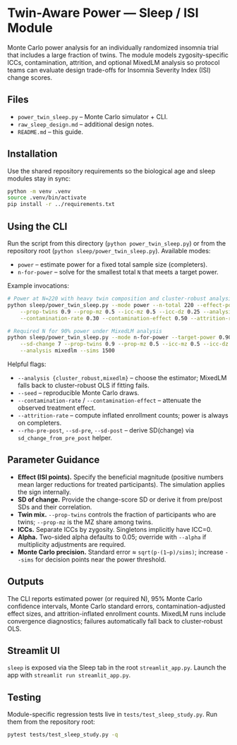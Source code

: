 # Twin-Aware Power — Sleep / ISI Module

Monte Carlo power analysis for an individually randomized insomnia trial that includes a large
fraction of twins. The module models zygosity-specific ICCs, contamination, attrition, and optional
MixedLM analysis so protocol teams can evaluate design trade-offs for Insomnia Severity Index (ISI)
change scores.

## Files

- `power_twin_sleep.py` – Monte Carlo simulator + CLI.
- `raw_sleep_design.md` – additional design notes.
- `README.md` – this guide.

## Installation

Use the shared repository requirements so the biological age and sleep modules stay in sync:

```bash
python -m venv .venv
source .venv/bin/activate
pip install -r ../requirements.txt
```

## Using the CLI

Run the script from this directory (`python power_twin_sleep.py`) or from the repository root
(`python sleep/power_twin_sleep.py`). Available modes:

- `power` – estimate power for a fixed total sample size (completers).
- `n-for-power` – solve for the smallest total `N` that meets a target power.

Example invocations:

```bash
# Power at N=220 with heavy twin composition and cluster-robust analysis
python sleep/power_twin_sleep.py --mode power --n-total 220 --effect-points 6 --sd-change 7 \
    --prop-twins 0.9 --prop-mz 0.5 --icc-mz 0.5 --icc-dz 0.25 --analysis cluster_robust \
    --contamination-rate 0.30 --contamination-effect 0.50 --attrition-rate 0.10 --sims 2000

# Required N for 90% power under MixedLM analysis
python sleep/power_twin_sleep.py --mode n-for-power --target-power 0.90 --effect-points 6 \
    --sd-change 7 --prop-twins 0.9 --prop-mz 0.5 --icc-mz 0.5 --icc-dz 0.25 \
    --analysis mixedlm --sims 1500
```

Helpful flags:

- `--analysis {cluster_robust,mixedlm}` – choose the estimator; MixedLM falls back to cluster-robust
  OLS if fitting fails.
- `--seed` – reproducible Monte Carlo draws.
- `--contamination-rate` / `--contamination-effect` – attenuate the observed treatment effect.
- `--attrition-rate` – compute inflated enrollment counts; power is always on completers.
- `--rho-pre-post`, `--sd-pre`, `--sd-post` – derive SD(change) via `sd_change_from_pre_post` helper.

## Parameter Guidance

- **Effect (ISI points).** Specify the beneficial magnitude (positive numbers mean larger reductions
  for treated participants). The simulation applies the sign internally.
- **SD of change.** Provide the change-score SD or derive it from pre/post SDs and their correlation.
- **Twin mix.** `--prop-twins` controls the fraction of participants who are twins; `--prop-mz` is the
  MZ share among twins.
- **ICCs.** Separate ICCs by zygosity. Singletons implicitly have ICC=0.
- **Alpha.** Two-sided alpha defaults to 0.05; override with `--alpha` if multiplicity adjustments
  are required.
- **Monte Carlo precision.** Standard error ≈ `sqrt(p·(1−p)/sims)`; increase `--sims` for decision
  points near the power threshold.

## Outputs

The CLI reports estimated power (or required N), 95% Monte Carlo confidence intervals, Monte Carlo
standard errors, contamination-adjusted effect sizes, and attrition-inflated enrollment counts. MixedLM
runs include convergence diagnostics; failures automatically fall back to cluster-robust OLS.

## Streamlit UI

`sleep` is exposed via the Sleep tab in the root `streamlit_app.py`. Launch the app with
`streamlit run streamlit_app.py`.

## Testing

Module-specific regression tests live in `tests/test_sleep_study.py`. Run them from the repository
root:

```bash
pytest tests/test_sleep_study.py -q
```
